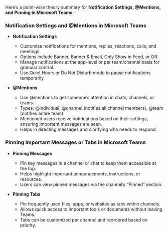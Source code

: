 Here’s a point-wise theory summary for **Notification Settings, @Mentions, and Pinning in Microsoft Teams**:

### Notification Settings and @Mentions in Microsoft Teams

* **Notification Settings**

  * Customize notifications for mentions, replies, reactions, calls, and meetings.
  * Options include Banner, Banner & Email, Only Show in Feed, or Off.
  * Manage notifications at the app-level or per team/channel basis for granular control.
  * Use Quiet Hours or Do Not Disturb mode to pause notifications temporarily.

* **@Mentions**

  * Use @mentions to get someone’s attention in chats, channels, or teams.
  * Types: @individual, @channel (notifies all channel members), @team (notifies entire team).
  * Mentioned users receive notifications based on their settings, ensuring important messages are seen.
  * Helps in directing messages and clarifying who needs to respond.


### Pinning Important Messages or Tabs in Microsoft Teams

* **Pinning Messages**

  * Pin key messages in a channel or chat to keep them accessible at the top.
  * Helps highlight important announcements, instructions, or resources.
  * Users can view pinned messages via the channel’s “Pinned” section.

* **Pinning Tabs**

  * Pin frequently used files, apps, or websites as tabs within channels.
  * Allows quick access to important tools or documents without leaving Teams.
  * Tabs can be customized per channel and reordered based on priority.
